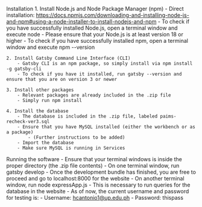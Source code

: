 Installation
    1. Install Node.js and Node Package Manager (npm)
        - Direct installation: https://docs.npmjs.com/downloading-and-installing-node-js-and-npm#using-a-node-installer-to-install-nodejs-and-npm
        - To check if you have successfully installed Node.js, open a terminal window and execute node
            - Please ensure that your Node.js is at least version 18 or higher
        - To check if you have successfully installed npm, open a terminal window and execute npm --version
    
    2. Install Gatsby Command Line Interface (CLI)
        - Gatsby CLI is an npm package, so simply install via npm install -g gatsby-cli
        - To check if you have it installed, run gatsby --version and ensure that you are on version 3 or newer
    
    3. Install other packages
        - Relevant packages are already included in the .zip file
        - Simply run npm install

    4. Install the database
        - The database is included in the .zip file, labeled paims-recheck-ver3.sql
        - Ensure that you have MySQL installed (either the workbench or as a package)
            - (Further instructions to be added)
        - Import the database
        - Make sure MySQL is running in Services
    
Running the software
    - Ensure that your terminal windows is inside the proper directory (the .zip file contents)
    - On one terminal window, run gatsby develop
        - Once the development bundle has finished, you are free to proceed and go to localhost:8000 for the website
    - On another terminal window, run node expressApp.js
        - This is necessary to run queries for the database in the website
    - As of now, the current username and password for testing is:
        - Username: hcantonio1@up.edu.ph
        - Password: thispass
